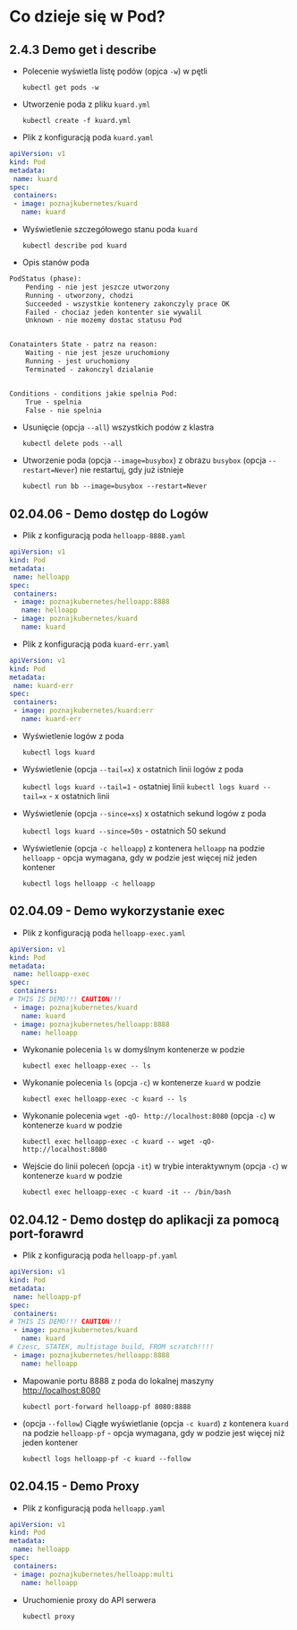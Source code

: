# Co dzieje się w Pod?
## 2.4.3 Demo get i describe

- Polecenie wyświetla listę podów (opjca `-w`) w pętli

    `kubectl get pods -w`

- Utworzenie poda z pliku `kuard.yml`

    `kubectl create -f kuard.yml`

- Plik z konfiguracją poda `kuard.yaml` 
```yaml
apiVersion: v1
kind: Pod
metadata:
 name: kuard
spec:
 containers:
 - image: poznajkubernetes/kuard
   name: kuard
```

- Wyświetlenie szczegółowego stanu poda `kuard`

    `kubectl describe pod kuard`
    
- Opis stanów poda
```markdown 
PodStatus (phase):
    Pending - nie jest jeszcze utworzony
    Running - utworzony, chodzi
    Succeeded - wszystkie kontenery zakonczyly prace OK
    Failed - chociaz jeden kontenter sie wywalil
    Unknown - nie mozemy dostac statusu Pod


Conatainters State - patrz na reason:
    Waiting - nie jest jesze uruchomiony
    Running - jest uruchomiony
    Terminated - zakonczyl dzialanie


Conditions - conditions jakie spelnia Pod:
    True - spelnia
    False - nie spelnia
```

- Usunięcie (opcja `--all`) wszystkich podów z klastra

    `kubectl delete pods --all`
    
- Utworzenie poda (opcja `--image=busybox`) z obrazu `busybox` (opcja `--restart=Never`) nie restartuj, gdy już istnieje 

    `kubectl run bb --image=busybox --restart=Never`
    
## 02.04.06 - Demo dostęp do Logów

- Plik z konfiguracją poda `helloapp-8888.yaml` 
```yaml
apiVersion: v1
kind: Pod
metadata:
 name: helloapp
spec:
 containers:
 - image: poznajkubernetes/helloapp:8888
   name: helloapp
 - image: poznajkubernetes/kuard
   name: kuard
```

- Plik z konfiguracją poda `kuard-err.yaml` 
```yaml
apiVersion: v1
kind: Pod
metadata:
 name: kuard-err
spec:
 containers:
 - image: poznajkubernetes/kuard:err
   name: kuard-err
```

- Wyświetlenie logów z poda

    `kubectl logs kuard`

- Wyświetlenie (opcja `--tail=x`) x ostatnich linii logów z poda

    `kubectl logs kuard --tail=1` - ostatniej linii
    `kubectl logs kuard --tail=x` - x ostatnich linii

- Wyświetlenie (opcja `--since=xs`) x ostatnich sekund logów z poda

    `kubectl logs kuard --since=50s` - ostatnich 50 sekund
    
- Wyświetlenie (opcja `-c helloapp`) z kontenera `helloapp` na podzie `helloapp` - opcja wymagana, gdy w podzie jest więcej niż jeden kontener

    `kubectl logs helloapp -c helloapp`
    
## 02.04.09 - Demo wykorzystanie exec

- Plik z konfiguracją poda `helloapp-exec.yaml` 
```yaml
apiVersion: v1
kind: Pod
metadata:
 name: helloapp-exec
spec:
 containers:
# THIS IS DEMO!!! CAUTION!!!
 - image: poznajkubernetes/kuard
   name: kuard
 - image: poznajkubernetes/helloapp:8888 
   name: helloapp
```

- Wykonanie polecenia `ls` w domyślnym kontenerze w podzie

    `kubectl exec helloapp-exec -- ls`
    
- Wykonanie polecenia `ls` (opcja `-c`) w kontenerze `kuard` w podzie

    `kubectl exec helloapp-exec -c kuard -- ls`
    
- Wykonanie polecenia `wget -qO- http://localhost:8080` (opcja `-c`) w kontenerze `kuard` w podzie

    `kubectl exec helloapp-exec -c kuard -- wget -qO- http://localhost:8080`

- Wejście do linii poleceń (opcja `-it`) w trybie interaktywnym (opcja `-c`) w kontenerze `kuard` w podzie

    `kubectl exec helloapp-exec -c kuard -it -- /bin/bash`

## 02.04.12 - Demo dostęp do aplikacji za pomocą port-forawrd     

- Plik z konfiguracją poda `helloapp-pf.yaml` 
```yaml
apiVersion: v1
kind: Pod
metadata:
 name: helloapp-pf
spec:
 containers:
# THIS IS DEMO!!! CAUTION!!!
 - image: poznajkubernetes/kuard
   name: kuard
# Czesc, STATEK, multistage build, FROM scratch!!!!
 - image: poznajkubernetes/helloapp:8888 
   name: helloapp
```
 
- Mapowanie portu 8888 z poda do lokalnej maszyny <http://localhost:8080>

    `kubectl port-forward helloapp-pf 8080:8888`

- (opcja `--follow`) Ciągłe wyświetlanie (opcja `-c kuard`) z kontenera `kuard` na podzie `helloapp-pf` - opcja wymagana, gdy w podzie jest więcej niż jeden kontener

    `kubectl logs helloapp-pf -c kuard --follow`
    
## 02.04.15 - Demo Proxy

- Plik z konfiguracją poda `helloapp.yaml` 
```yaml
apiVersion: v1
kind: Pod
metadata:
 name: helloapp
spec:
 containers:
 - image: poznajkubernetes/helloapp:multi
   name: helloapp
```

- Uruchomienie proxy do API serwera

    `kubectl proxy`